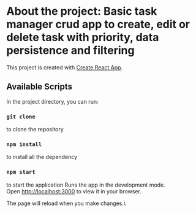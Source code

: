 # About the project: Basic task manager crud app to create, edit or delete task with priority, data persistence and filtering

This project is created with [Create React App](https://github.com/facebook/create-react-app).

## Available Scripts

In the project directory, you can run:
### `git clone`
to clone the repository 

### `npm install` 
to install all the dependency 

### `npm start`
to start the application
Runs the app in the development mode.\
Open [http://localhost:3000](http://localhost:3000) to view it in your browser.

The page will reload when you make changes.\

